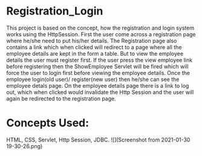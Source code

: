 # Registration_Login
This project is based on the concept, how the registration and login system works using the HttpSession. First the user come across a registration page where he/she need to put his/her details. The Registration page also contains a link which when clicked will redirect to a page where all the employee details are kept in the form a table. But to view the employee details the user must register first. If the user press the view employee link before registering then the ShowEmployee Servlet will be fired which will force the user to login first before viewing the employee details. Once the employee login(old user)/ register(new user) then he/she can see the employee detals page. On the employee details page there is a link to log out, which when clicked would invalidate the Http Session and the user will again be redirected to the registration page.
# Concepts Used:
HTML,
CSS,
Servlet,
Http Session,
JDBC.
![](Screenshot from 2021-01-30 19-30-26.png)

